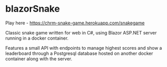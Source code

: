 # blazorSnake

Play here - https://chrm-snake-game.herokuapp.com/snakegame

Classic snake game written for web in C#, using Blazor ASP.NET server running in a docker container.

Features a small API with endpoints to manage highest scores and show a leaderboard 
through a Postgresql database hosted on another docker container along with the server.
